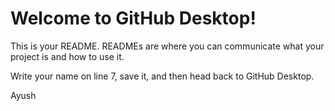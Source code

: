 # Welcome to GitHub Desktop!

This is your README. READMEs are where you can communicate what your project is and how to use it.

Write your name on line 7, save it, and then head back to GitHub Desktop.

Ayush

